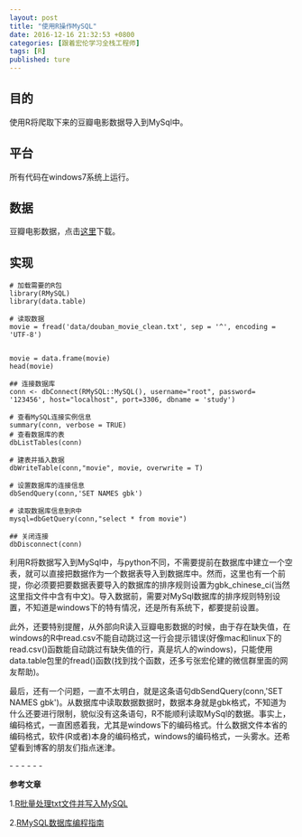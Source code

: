 ```yaml
---
layout: post
title: "使用R操作MySQL"
date: 2016-12-16 21:32:53 +0800
categories: [跟着宏伦学习全栈工程师]
tags: [R]
published: ture
---
```


## 目的

使用R将爬取下来的豆瓣电影数据导入到MySql中。

##  平台

所有代码在windows7系统上运行。

## 数据

豆瓣电影数据，点击[这里](https://github.com/Honlan/fullstack-data-engineer/blob/master/data/douban_movie_clean.txt)下载。

## 实现

```
# 加载需要的R包
library(RMySQL)
library(data.table)

# 读取数据
movie = fread('data/douban_movie_clean.txt', sep = '^', encoding = 'UTF-8')


movie = data.frame(movie)
head(movie)

## 连接数据库
conn <- dbConnect(RMySQL::MySQL(), username="root", password= '123456', host="localhost", port=3306, dbname = 'study')

# 查看MySQL连接实例信息
summary(conn, verbose = TRUE)
# 查看数据库的表
dbListTables(conn)

# 建表并插入数据
dbWriteTable(conn,"movie", movie, overwrite = T)

# 设置数据库的连接信息
dbSendQuery(conn,'SET NAMES gbk')

# 读取数据库信息到R中
mysql=dbGetQuery(conn,"select * from movie")

## 关闭连接
dbDisconnect(conn)
```
利用R将数据写入到MySql中，与python不同，不需要提前在数据库中建立一个空表，就可以直接把数据作为一个数据表导入到数据库中。然而，这里也有一个前提，你必须要把要数据表要导入的数据库的排序规则设置为gbk_chinese_ci(当然这里指文件中含有中文)。导入数据前，需要对MySql数据库的排序规则特别设置，不知道是windows下的特有情况，还是所有系统下，都要提前设置。

此外，还要特别提醒，从外部向R读入豆瓣电影数据的时候，由于存在缺失值，在windows的R中read.csv不能自动跳过这一行会提示错误(好像mac和linux下的read.csv()函数能自动跳过有缺失值的行，真是坑人的windows)，只能使用data.table包里的fread()函数(找到找个函数，还多亏张宏伦建的微信群里面的网友帮助)。

最后，还有一个问题，一直不太明白，就是这条语句dbSendQuery(conn,'SET NAMES gbk')。从数据库中读取数据数据时，数据本身就是gbk格式，不知道为什么还要进行限制，貌似没有这条语句，R不能顺利读取MySql的数据。事实上，编码格式，一直困惑着我，尤其是windows下的编码格式。什么数据文件本省的编码格式，软件(R或者)本身的编码格式，windows的编码格式，一头雾水。还希望看到博客的朋友们指点迷津。

\- - - - - -

**参考文章**

1.[R批量处理txt文件并写入MySQL](http://brucezhaor.github.io/blog/2016/08/04/batch-process-txt-to-mysql/)

2.[RMySQL数据库编程指南](http://blog.fens.me/r-mysql-rmysql/)